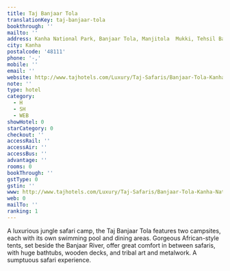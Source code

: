 ```yaml
---
title: Taj Banjaar Tola
translationKey: taj-banjaar-tola
bookthrough: ''
mailto: ''
address: Kanha National Park, Banjaar Tola, Manjitola  Mukki, Tehsil Baihar, Balaghat
city: Kanha
postalcode: '48111'
phone: '-,'
mobile: ''
email: ''
website: http://www.tajhotels.com/Luxury/Taj-Safaris/Banjaar-Tola-Kanha-National-Park
note: ''
type: hotel
category:
  - H
  - SH
  - WEB
showHotel: 0
starCategory: 0
checkout: ''
accessRail: ''
accessAir: ''
accessBus: ''
advantage: ''
rooms: 0
bookThrough: ''
gstType: 0
gstin: ''
www: http://www.tajhotels.com/Luxury/Taj-Safaris/Banjaar-Tola-Kanha-National-Park
web: 0
mailTo: ''
ranking: 1
---
```



















A luxurious jungle safari camp, the Taj Banjaar Tola features two campsites, each with its own swimming pool and dining areas. Gorgeous African-style tents, set beside the Banjaar River, offer great comfort in between safaris, with huge bathtubs, wooden decks, and tribal art and metalwork. A sumptuous safari experience.